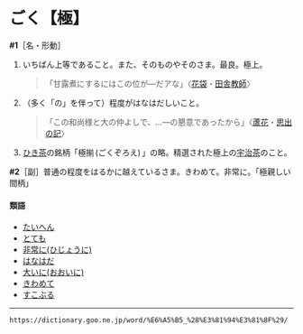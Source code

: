 # ごく【極】

**\#1**［名・形動］
1. いちばん上等であること。また、そのものやそのさま。最良。極上。    
    >「甘露煮にするにはこの位が―だアな」〈[花袋](https://dictionary.goo.ne.jp/word/person/%E7%94%B0%E5%B1%B1%E8%8A%B1%E8%A2%8B/#jn-139113)・[田舎教師](https://dictionary.goo.ne.jp/word/%E7%94%B0%E8%88%8E%E6%95%99%E5%B8%AB/#jn-14161)〉
2. （多く「の」を伴って）程度がはなはだしいこと。
    >「この和尚様と大の仲よしで、…―の懇意であったから」〈[蘆花](https://dictionary.goo.ne.jp/word/person/%E5%BE%B3%E5%86%A8%E8%98%86%E8%8A%B1/#jn-158231)・[思出の記](https://dictionary.goo.ne.jp/word/%E6%80%9D%E5%87%BA%E3%81%AE%E8%A8%98/#jn-33285)〉
3. [ひき茶](https://dictionary.goo.ne.jp/word/%E7%A2%BE%E3%81%8D%E8%8C%B6/#jn-183787)の銘柄「極揃 (ごくぞろえ) 」の略。精選された極上の[宇治茶](https://dictionary.goo.ne.jp/word/%E5%AE%87%E6%B2%BB%E8%8C%B6/#jn-18554)のこと。
    

**\#2**［副］普通の程度をはるかに越えているさま。きわめて。非常に。「極親しい間柄」

#### 類語

-   [たいへん](https://dictionary.goo.ne.jp/word/%E5%A4%A7%E5%A4%89/#jn-134412)
-   [とても](https://dictionary.goo.ne.jp/word/%E8%BF%9A%E3%82%82/#jn-159544)
-   [非常に(ひじょうに)](https://dictionary.goo.ne.jp/word/%E9%9D%9E%E5%B8%B8/#jn-184672)
-   [はなはだ](https://dictionary.goo.ne.jp/word/%E7%94%9A%E3%81%A0/#jn-178518)
-   [大いに(おおいに)](https://dictionary.goo.ne.jp/word/%E5%A4%A7%E3%81%84%E3%81%AB/#jn-28230)
-   [きわめて](https://dictionary.goo.ne.jp/word/%E6%A5%B5%E3%82%81%E3%81%A6/#jn-58711)
-   [すこぶる](https://dictionary.goo.ne.jp/word/%E9%A0%97%E3%82%8B/#jn-118122)

---
`https://dictionary.goo.ne.jp/word/%E6%A5%B5_%28%E3%81%94%E3%81%8F%29/`